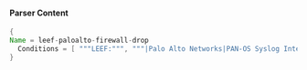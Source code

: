 #### Parser Content
```Java
{
Name = leef-paloalto-firewall-drop
  Conditions = [ """LEEF:""", """|Palo Alto Networks|PAN-OS Syslog Integration|""", """|Type=TRAFFIC|Subtype=drop|""" ]
}
```